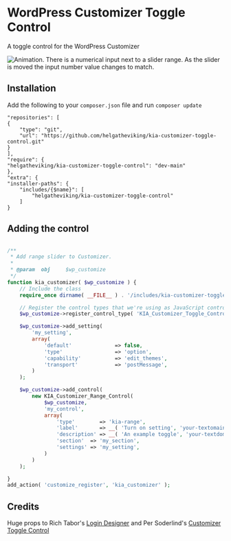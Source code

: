 # WordPress Customizer Toggle Control

A toggle control for the WordPress Customizer

![Animation. There is a numerical input next to a slider range. As the slider is moved the input number value changes to match.](https://user-images.githubusercontent.com/507025/136671232-6c925852-0fc0-4a71-bfe8-0b41d968cf60.gif)

## Installation

Add the following to your `composer.json` file and run `composer update`

```
"repositories": [
{
    "type": "git",
    "url": "https://github.com/helgatheviking/kia-customizer-toggle-control.git"
}
],
"require": {
"helgatheviking/kia-customizer-toggle-control": "dev-main"
},
"extra": {
"installer-paths": {
    "includes/{$name}": [
        "helgatheviking/kia-customizer-toggle-control"
    ]
}
```

## Adding the control

```php

/**
 * Add range slider to Customizer.
 *
 * @param  obj     $wp_customize
 */
function kia_customizer( $wp_customize ) {
    // Include the class
    require_once dirname( __FILE__ ) . '/includes/kia-customizer-toggle-control/class-kia-customizer-toggle-control.php';

    // Register the control types that we're using as JavaScript controls.
	$wp_customize->register_control_type( 'KIA_Customizer_Toggle_Control' );

    $wp_customize->add_setting(
        'my_setting',
        array(
            'default'              => false,
            'type'                 => 'option',
            'capability'           => 'edit_themes',
            'transport'            => 'postMessage',	
        )
    );

    $wp_customize->add_control(
        new KIA_Customizer_Range_Control(
            $wp_customize,
            'my_control',
            array(
                'type'        => 'kia-range',
                'label'       => __( 'Turn on setting', 'your-textomain' ),
                'description' => __( 'An example toggle', 'your-textdomain' ),
                'section'  => 'my_section',
	            'settings' => 'my_setting',
            )
        )
    );

}
add_action( 'customize_register', 'kia_customizer' );
```

## Credits

Huge props to Rich Tabor's [Login Designer](https://github.com/thatplugincompany/login-designer) and Per Soderlind's [Customizer Toggle Control](https://github.com/soderlind/class-customizer-toggle-control)